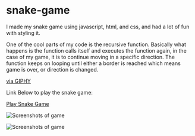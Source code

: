 # snake-game
I made my snake game using javascript, html, and css, and had a lot of fun with styling it. 

One of the cool parts of my code is the recursive function. Basically what happens is the function calls itself and executes the function again, in the case of my game, it is to continue moving in a specific direction. The function keeps on looping until either a border is reached which means game is over, or direction is changed.

<p><a href="https://giphy.com/gifs/homer-simpson-the-simpsons-3ov9jQX2Ow4bM5xxuM">via GIPHY</a></p>

Link Below to play the snake game:

[Play Snake Game](https://objective-johnson-2f1fdd.netlify.app/)


![Screenshots of game](ScreenShot2022-02-18at8.53.39AM.png)

![Screenshots of game](ScreenShot2022-02-18at8.53.47AM.png)
